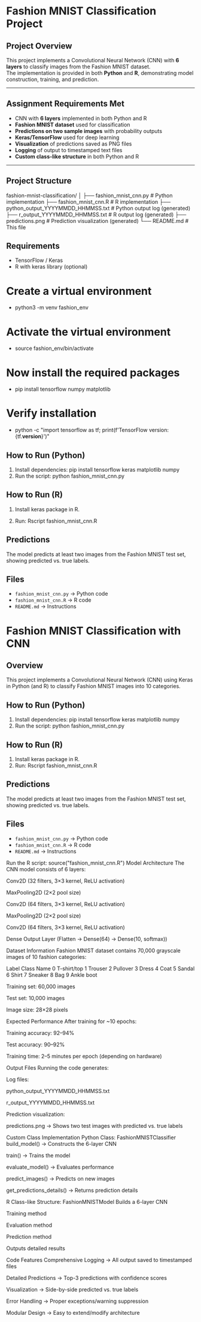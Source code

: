 
# Fashion MNIST Classification Project

##  Project Overview
This project implements a Convolutional Neural Network (CNN) with **6 layers** to classify images from the Fashion MNIST dataset.  
The implementation is provided in both **Python** and **R**, demonstrating model construction, training, and prediction.

---

## Assignment Requirements Met
-  CNN with **6 layers** implemented in both Python and R  
-  **Fashion MNIST dataset** used for classification  
-  **Predictions on two sample images** with probability outputs  
-  **Keras/TensorFlow** used for deep learning  
-  **Visualization** of predictions saved as PNG files  
-  **Logging** of output to timestamped text files  
-  **Custom class-like structure** in both Python and R  

---

##  Project Structure
fashion-mnist-classification/
│
├── fashion_mnist_cnn.py # Python implementation
├── fashion_mnist_cnn.R # R implementation
├── python_output_YYYYMMDD_HHMMSS.txt # Python output log (generated)
├── r_output_YYYYMMDD_HHMMSS.txt # R output log (generated)
├── predictions.png # Prediction visualization (generated)
└── README.md # This file



## Requirements
- TensorFlow / Keras
- R with keras library (optional)

# Create a virtual environment
- python3 -m venv fashion_env

# Activate the virtual environment
- source fashion_env/bin/activate

# Now install the required packages
- pip install tensorflow numpy matplotlib

# Verify installation
- python -c "import tensorflow as tf; print(f'TensorFlow version: {tf.__version__}')"

## How to Run (Python)
1. Install dependencies:
   pip install tensorflow keras matplotlib numpy
2. Run the script:
   python fashion_mnist_cnn.py

## How to Run (R)
1. Install keras package in R.

2. Run:
   Rscript fashion_mnist_cnn.R

## Predictions
The model predicts at least two images from the Fashion MNIST test set, showing predicted vs. true labels.

## Files
- `fashion_mnist_cnn.py` → Python code
- `fashion_mnist_cnn.R` → R code
- `README.md` → Instructions
# Fashion MNIST Classification with CNN

## Overview
This project implements a Convolutional Neural Network (CNN) using Keras in Python (and R) 
to classify Fashion MNIST images into 10 categories.


## How to Run (Python)
1. Install dependencies:
   pip install tensorflow keras matplotlib numpy
2. Run the script:
   python fashion_mnist_cnn.py

## How to Run (R)
1. Install keras package in R.
2. Run:
   Rscript fashion_mnist_cnn.R

## Predictions
The model predicts at least two images from the Fashion MNIST test set, showing predicted vs. true labels.

## Files
- `fashion_mnist_cnn.py` → Python code
- `fashion_mnist_cnn.R` → R code
- `README.md` → Instructions

Run the R script:
source("fashion_mnist_cnn.R")
 Model Architecture
The CNN model consists of 6 layers:

Conv2D (32 filters, 3×3 kernel, ReLU activation)

MaxPooling2D (2×2 pool size)

Conv2D (64 filters, 3×3 kernel, ReLU activation)

MaxPooling2D (2×2 pool size)

Conv2D (64 filters, 3×3 kernel, ReLU activation)

Dense Output Layer (Flatten → Dense(64) → Dense(10, softmax))

 Dataset Information
Fashion MNIST dataset contains 70,000 grayscale images of 10 fashion categories:

Label	Class Name
0	T-shirt/top
1	Trouser
2	Pullover
3	Dress
4	Coat
5	Sandal
6	Shirt
7	Sneaker
8	Bag
9	Ankle boot

Training set: 60,000 images

Test set: 10,000 images

Image size: 28×28 pixels

 Expected Performance
After training for ~10 epochs:

Training accuracy: 92–94%

Test accuracy: 90–92%

Training time: 2–5 minutes per epoch (depending on hardware)

 Output Files
Running the code generates:

Log files:

python_output_YYYYMMDD_HHMMSS.txt

r_output_YYYYMMDD_HHMMSS.txt

Prediction visualization:

predictions.png → Shows two test images with predicted vs. true labels

 Custom Class Implementation
Python Class: FashionMNISTClassifier
build_model() → Constructs the 6-layer CNN

train() → Trains the model

evaluate_model() → Evaluates performance

predict_images() → Predicts on new images

get_predictions_details() → Returns prediction details

R Class-like Structure: FashionMNISTModel
Builds a 6-layer CNN

Training method

Evaluation method

Prediction method

Outputs detailed results

 Code Features
Comprehensive Logging → All output saved to timestamped files

Detailed Predictions → Top-3 predictions with confidence scores

Visualization → Side-by-side predicted vs. true labels

Error Handling → Proper exceptions/warning suppression

Modular Design → Easy to extend/modify architecture

